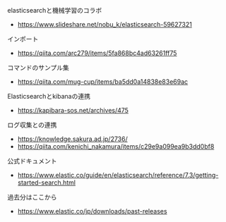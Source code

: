 elasticsearchと機械学習のコラボ

  - https://www.slideshare.net/nobu_k/elasticsearch-59627321

インポート

- https://qiita.com/arc279/items/5fa868bc4ad63261ff75

コマンドのサンプル集

- https://qiita.com/mug-cup/items/ba5dd0a14838e83e69ac


Elasticsearchとkibanaの連携

- https://kapibara-sos.net/archives/475


ログ収集との連携

- https://knowledge.sakura.ad.jp/2736/
- https://qiita.com/kenichi_nakamura/items/c29e9a099ea9b3dd0bf8


公式ドキュメント
- https://www.elastic.co/guide/en/elasticsearch/reference/7.3/getting-started-search.html

過去分はここから

- https://www.elastic.co/jp/downloads/past-releases

